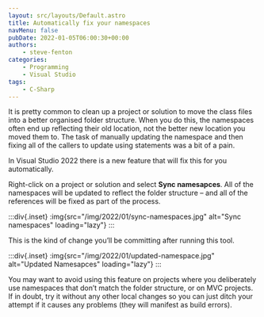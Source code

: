 ```yaml
---
layout: src/layouts/Default.astro
title: Automatically fix your namespaces
navMenu: false
pubDate: 2022-01-05T06:00:30+00:00
authors:
    - steve-fenton
categories:
    - Programming
    - Visual Studio
tags:
    - C-Sharp
---
```


It is pretty common to clean up a project or solution to move the class files into a better organised folder structure. When you do this, the namespaces often end up reflecting their old location, not the better new location you moved them to. The task of manually updating the namespace and then fixing all of the callers to update using statements was a bit of a pain.

In Visual Studio 2022 there is a new feature that will fix this for you automatically.

Right-click on a project or solution and select **Sync namesapces**. All of the namespaces will be updated to reflect the folder structure – and all of the references will be fixed as part of the process.

:::div{.inset}
:img{src="/img/2022/01/sync-namespaces.jpg" alt="Sync namespaces" loading="lazy"}
:::

This is the kind of change you’ll be committing after running this tool.

:::div{.inset}
:img{src="/img/2022/01/updated-namespace.jpg" alt="Updated Namesapces" loading="lazy"}
:::

You may want to avoid using this feature on projects where you deliberately use namespaces that don’t match the folder structure, or on MVC projects. If in doubt, try it without any other local changes so you can just ditch your attempt if it causes any problems (they will manifest as build errors).
